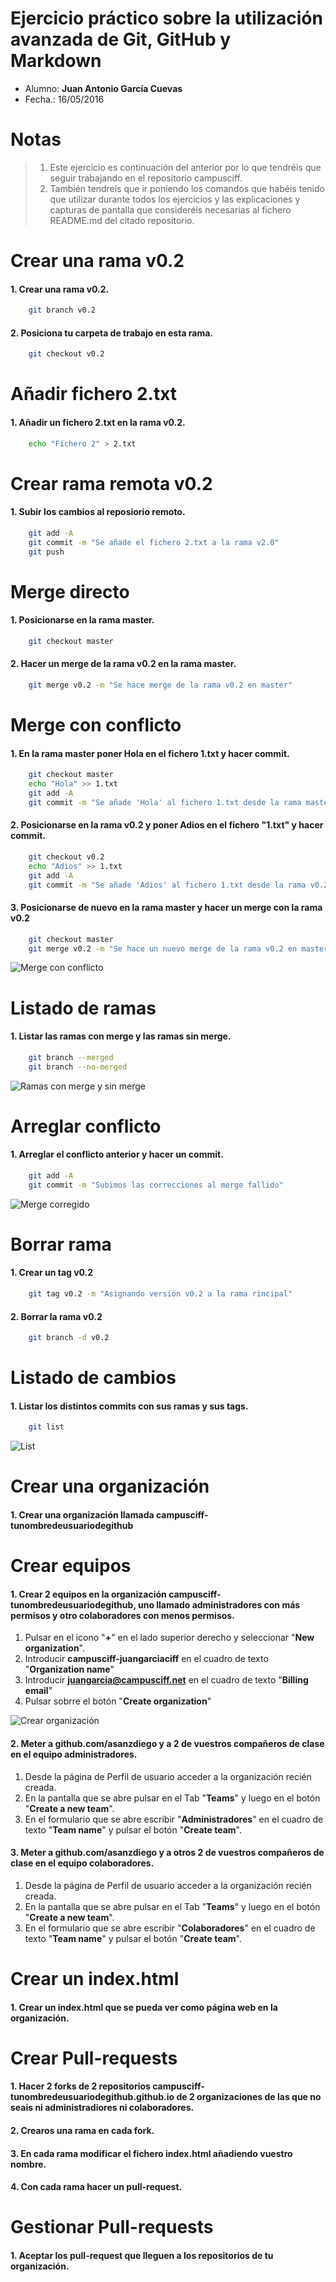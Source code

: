 Ejercicio práctico sobre la utilización avanzada de Git, GitHub y Markdown
==================================================

- Alumno: **Juan Antonio García Cuevas**
- Fecha.: 16/05/2016

Notas
==================================================

>1. Este ejercicio es continuación del anterior por lo que tendréis que seguir trabajando en el repositorio campusciff.
>2. También tendreís que ir poniendo los comandos que habéis tenido que utilizar durante todos los ejercicios y las explicaciones y capturas de pantalla que consideréis necesarias al fichero README.md del citado repositorio.

Crear una rama v0.2
==================================================

#### 1. Crear una rama **v0.2**.

```bash
    git branch v0.2
```

#### 2. Posiciona tu carpeta de trabajo en esta rama.

```bash
    git checkout v0.2
```

Añadir fichero 2.txt
==================================================

#### 1. Añadir un fichero **2.txt** en la rama **v0.2**.

```bash
    echo "Fichero 2" > 2.txt
```

Crear rama remota v0.2
==================================================

#### 1. Subir los cambios al reposiorio remoto.

```bash
    git add -A
    git commit -m "Se añade el fichero 2.txt a la rama v2.0"
    git push
```

Merge directo
==================================================

#### 1. Posicionarse en la rama **master**.

```bash
    git checkout master
```

#### 2. Hacer un merge de la rama **v0.2** en la rama **master**.

```bash
    git merge v0.2 -m "Se hace merge de la rama v0.2 en master"
```

Merge con conflicto
==================================================

#### 1. En la rama **master** poner **Hola** en el fichero **1.txt** y hacer commit.

```bash
    git checkout master
    echo "Hola" >> 1.txt
	git add -A
	git commit -m "Se añade 'Hola' al fichero 1.txt desde la rama master"
```

#### 2. Posicionarse en la rama **v0.2** y poner **Adios** en el fichero "1.txt" y hacer commit.

```bash
    git checkout v0.2
    echo "Adios" >> 1.txt
	git add -A
	git commit -m "Se añade 'Adios' al fichero 1.txt desde la rama v0.2"
```

#### 3. Posicionarse de nuevo en la rama **master** y hacer un merge con la rama **v0.2**

```bash
    git checkout master
    git merge v0.2 -m "Se hace un nuevo merge de la rama v0.2 en master, con errores"
```

![Merge con conflicto](images/MergeConflicto.PNG)

Listado de ramas
==================================================

#### 1. Listar las ramas con merge y las ramas sin merge.

```bash
    git branch --merged
    git branch --no-merged
```

![Ramas con merge y sin merge](images/MergeRamas.PNG)

Arreglar conflicto
==================================================

#### 1. Arreglar el conflicto anterior y hacer un commit.

```bash
    git add -A
    git commit -m "Subimos las correcciones al merge fallido"
```

![Merge corregido](images/MergeCorregido-01.PNG)

Borrar rama
==================================================

#### 1. Crear un tag **v0.2**

```bash
    git tag v0.2 -m "Asignando versión v0.2 a la rama rincipal"
```

#### 2. Borrar la rama **v0.2**

```bash
    git branch -d v0.2
```

Listado de cambios
==================================================

#### 1. Listar los distintos commits con sus ramas y sus tags.

```bash
    git list
```

![List](images/MergeCorregido-02.PNG)

Crear una organización
==================================================

#### 1. Crear una organización llamada **campusciff-tunombredeusuariodegithub**

Crear equipos
==================================================

#### 1. Crear 2 equipos en la organización **campusciff-tunombredeusuariodegithub**, uno llamado **administradores** con más permisos y otro **colaboradores** con menos permisos.

1. Pulsar en el icono "**+**" en el lado superior derecho y seleccionar "**New organization**".
1. Introducir **campusciff-juangarciaciff** en el cuadro de texto "**Organization name**"
1. Introducir **juangarcia@campusciff.net** en el cuadro de texto "**Billing email**"
1. Pulsar sobrre el botón "**Create organization**"

![Crear organización](images/CrearOrganizacion-01.PNG)

#### 2. Meter a github.com/asanzdiego y a 2 de vuestros compañeros de clase en el equipo **administradores**.

1. Desde la página de Perfil de usuario acceder a la organización recién creada.
1. En la pantalla que se abre pulsar en el Tab "**Teams**" y luego en el botón "**Create a new team**".
1. En el formulario que se abre escribir "**Administradores**" en el cuadro de texto "**Team name**" y pulsar el botón "**Create team**".

#### 3. Meter a github.com/asanzdiego y a otros 2 de vuestros compañeros de clase en el equipo **colaboradores**.

1. Desde la página de Perfil de usuario acceder a la organización recién creada.
1. En la pantalla que se abre pulsar en el Tab "**Teams**" y luego en el botón "**Create a new team**".
1. En el formulario que se abre escribir "**Colaboradores**" en el cuadro de texto "**Team name**" y pulsar el botón "**Create team**".

Crear un index.html
==================================================

#### 1. Crear un index.html que se pueda ver como página web en la organización.

Crear Pull-requests
==================================================

#### 1. Hacer 2 forks de 2 repositorios **campusciff-tunombredeusuariodegithub.github.io** de 2 organizaciones de las que no seais ni administradiores ni colaboradores.

#### 2. Crearos una rama en cada fork.

#### 3. En cada rama modificar el fichero **index.html** añadiendo vuestro nombre.

#### 4. Con cada rama hacer un pull-request.

Gestionar Pull-requests
==================================================

#### 1. Aceptar los pull-request que lleguen a los repositorios de tu organización.
